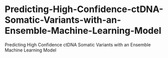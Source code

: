 # Predicting-High-Confidence-ctDNA-Somatic-Variants-with-an-Ensemble-Machine-Learning-Model
Predicting High Confidence ctDNA Somatic Variants with an Ensemble Machine Learning Model
